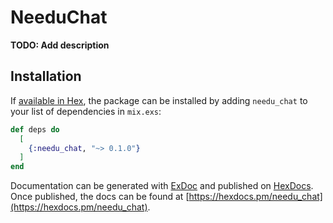 # NeeduChat

**TODO: Add description**

## Installation

If [available in Hex](https://hex.pm/docs/publish), the package can be installed
by adding `needu_chat` to your list of dependencies in `mix.exs`:

```elixir
def deps do
  [
    {:needu_chat, "~> 0.1.0"}
  ]
end
```

Documentation can be generated with [ExDoc](https://github.com/elixir-lang/ex_doc)
and published on [HexDocs](https://hexdocs.pm). Once published, the docs can
be found at [https://hexdocs.pm/needu_chat](https://hexdocs.pm/needu_chat).

